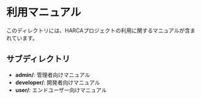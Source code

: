 # 利用マニュアル

このディレクトリには、HARCAプロジェクトの利用に関するマニュアルが含まれています。

## サブディレクトリ

- **admin/**: 管理者向けマニュアル
- **developer/**: 開発者向けマニュアル
- **user/**: エンドユーザー向けマニュアル
